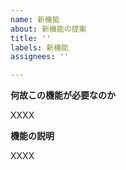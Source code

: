 ```yaml
---
name: 新機能
about: 新機能の提案
title: ''
labels: 新機能
assignees: ''

---
```


**何故この機能が必要なのか**

<!-- 個人情報などを貼る場合はモザイクをかけてください -->

XXXX

**機能の説明**

XXXX
